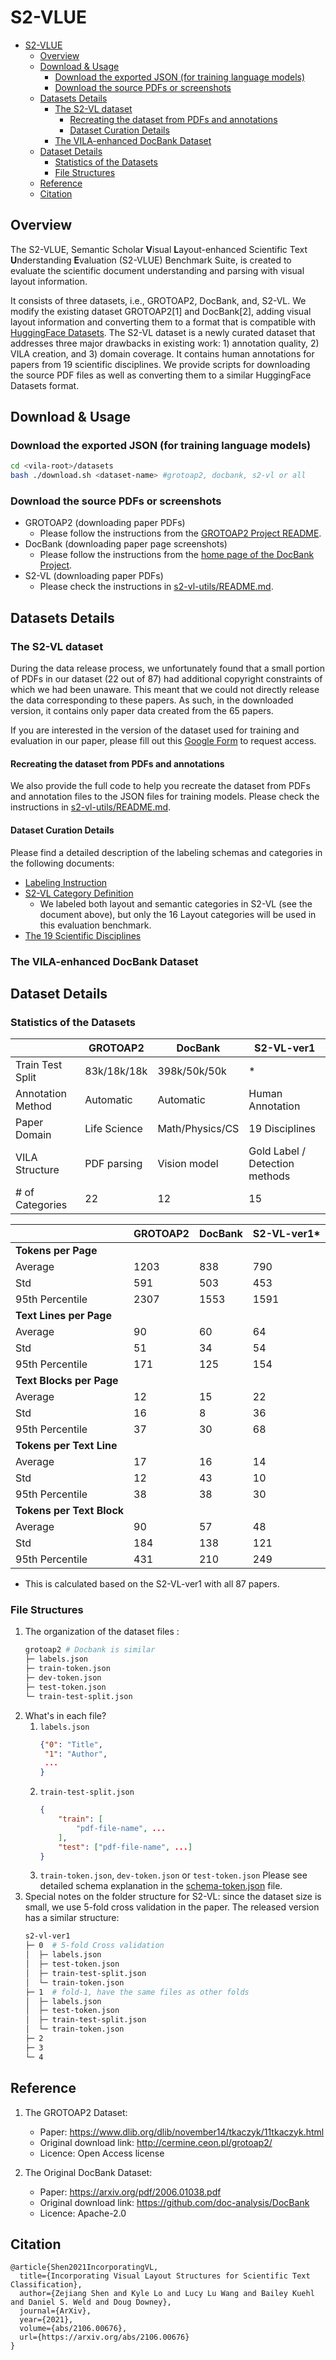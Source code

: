 # S2-VLUE 

- [S2-VLUE](#s2-vlue)
  - [Overview](#overview)
  - [Download & Usage](#download--usage)
    - [Download the exported JSON (for training language models)](#download-the-exported-json-for-training-language-models)
    - [Download the source PDFs or screenshots](#download-the-source-pdfs-or-screenshots)
  - [Datasets Details](#datasets-details)
    - [The S2-VL dataset](#the-s2-vl-dataset)
      - [Recreating the dataset from PDFs and annotations](#recreating-the-dataset-from-pdfs-and-annotations)
      - [Dataset Curation Details](#dataset-curation-details)
    - [The VILA-enhanced DocBank Dataset](#the-vila-enhanced-docbank-dataset)
  - [Dataset Details](#dataset-details)
    - [Statistics of the Datasets](#statistics-of-the-datasets)
    - [File Structures](#file-structures)
  - [Reference](#reference)
  - [Citation](#citation)

## Overview 

The S2-VLUE, Semantic Scholar **V**isual **L**ayout-enhanced Scientific Text **U**nderstanding **E**valuation (S2-VLUE) Benchmark Suite, is created to evaluate the scientific document understanding and parsing with visual layout information. 

It consists of three datasets, i.e., GROTOAP2, DocBank, and, S2-VL. We modify the existing dataset GROTOAP2[1] and DocBank[2], adding visual layout information and converting them to a format that is compatible with [HuggingFace Datasets](https://huggingface.co/docs/datasets/). 
The S2-VL dataset is a newly curated dataset that addresses three major drawbacks in existing work: 1) annotation quality, 2) VILA creation, and 3) domain coverage. 
It contains human annotations for papers from 19 scientific disciplines. 
We provide scripts for downloading the source PDF files as well as converting them to a similar HuggingFace Datasets format. 

## Download & Usage 

### Download the exported JSON (for training language models)

```bash
cd <vila-root>/datasets
bash ./download.sh <dataset-name> #grotoap2, docbank, s2-vl or all
```

### Download the source PDFs or screenshots 

- GROTOAP2 (downloading paper PDFs)
  - Please follow the instructions from the [GROTOAP2 Project README](http://cermine.ceon.pl/grotoap2/README).
- DocBank (downloading paper page screenshots)
  - Please follow the instructions from the [home page of the DocBank Project](https://doc-analysis.github.io/docbank-page/index.html). 
- S2-VL (downloading paper PDFs)
  - Please check the instructions in [s2-vl-utils/README.md](s2-vl-utils/README.md).

## Datasets Details 

### The S2-VL dataset

During the data release process, we unfortunately found that a small portion of PDFs in our dataset (22 out of 87) had additional copyright constraints of which we had been unaware. This meant that we could not directly release the data corresponding to these papers. As such, in the downloaded version, it contains only paper data created from the 65 papers. 

If you are interested in the version of the dataset used for training and evaluation in our paper, please fill out this [Google Form](https://forms.gle/M1g9tQLrUtKSsDYA7) to request access. 

#### Recreating the dataset from PDFs and annotations

We also provide the full code to help you recreate the dataset from PDFs and annotation files to the JSON files for training models. Please check the instructions in [s2-vl-utils/README.md](s2-vl-utils/README.md).

#### Dataset Curation Details 

Please find a detailed description of the labeling schemas and categories in the following documents:
- [Labeling Instruction](https://docs.google.com/document/d/1DsIDKNEi8GBxrqQuYRy86lCKhksgvyRaGhXPCheGgG0/edit?usp=sharing)
- [S2-VL Category Definition](https://docs.google.com/document/d/1frGmzYOHnVRWAwTOuuPfc3KVAwu-XKdkFSbpLfy78RI/edit?usp=sharing)
  - We labeled both layout and semantic categories in S2-VL (see the document above), but only the 16 Layout categories will be used in this evaluation benchmark. 
- [The 19 Scientific Disciplines](https://docs.google.com/document/d/1ytJkYhswp4Wlx8tT1iRe-jdjx5A-nqisvUikgmqSQKc/edit?usp=sharing)

### The VILA-enhanced DocBank Dataset

## Dataset Details 

### Statistics of the Datasets

|                   | GROTOAP2     | DocBank         | S2-VL-ver1                       |
| ----------------- | ------------ | --------------- | ------------------------------ |
| Train Test Split  | 83k/18k/18k  | 398k/50k/50k    | *                              |
| Annotation Method | Automatic    | Automatic       | Human Annotation               |
| Paper Domain      | Life Science | Math/Physics/CS | 19 Disciplines                 |
| VILA Structure    | PDF parsing  | Vision model    | Gold Label / Detection methods |
| # of Categories   | 22           | 12              | 15                             |

|                           | GROTOAP2 | DocBank | S2-VL-ver1* |
| ------------------------- | -------- | ------- | --------- |
| **Tokens per Page**       |
| Average                   | 1203     | 838     | 790       |
| Std                       | 591      | 503     | 453       |
| 95th Percentile           | 2307     | 1553    | 1591      |
| **Text Lines per Page**   |
| Average                   | 90       | 60      | 64        |
| Std                       | 51       | 34      | 54        |
| 95th Percentile           | 171      | 125     | 154       |
| **Text Blocks per Page**  |
| Average                   | 12       | 15      | 22        |
| Std                       | 16       | 8       | 36        |
| 95th Percentile           | 37       | 30      | 68        |
| **Tokens per Text Line**  |
| Average                   | 17       | 16      | 14        |
| Std                       | 12       | 43      | 10        |
| 95th Percentile           | 38       | 38      | 30        |
| **Tokens per Text Block** |
| Average                   | 90       | 57      | 48        |
| Std                       | 184      | 138     | 121       |
| 95th Percentile           | 431      | 210     | 249       |

* This is calculated based on the S2-VL-ver1 with all 87 papers.

### File Structures 

1. The organization of the dataset files :
    ```bash
    grotoap2 # Docbank is similar 
    ├─ labels.json       
    ├─ train-token.json
    ├─ dev-token.json           
    ├─ test-token.json           
    └─ train-test-split.json
    ```
2. What's in each file?
    1. `labels.json`
        ```json
        {"0": "Title",
         "1": "Author",
         ...
        }
        ```
    2. `train-test-split.json`
        ```json
        {
            "train": [
                "pdf-file-name", ...
            ],
            "test": ["pdf-file-name", ...]
        }
        ```
    3. `train-token.json`, `dev-token.json` or `test-token.json`
        Please see detailed schema explanation in the [schema-token.json](schema-token.json) file.
3. Special notes on the folder structure for S2-VL: since the dataset size is small, we use 5-fold cross validation in the paper. The released version has a similar structure: 
    ```bash
    s2-vl-ver1
    ├─ 0  # 5-fold Cross validation                           
    │  ├─ labels.json               
    │  ├─ test-token.json           
    │  ├─ train-test-split.json     
    │  └─ train-token.json          
    ├─ 1  # fold-1, have the same files as other folds                         
    │  ├─ labels.json               
    │  ├─ test-token.json           
    │  ├─ train-test-split.json     
    │  └─ train-token.json          
    ├─ 2                            
    ├─ 3                            
    └─ 4
    ```

## Reference 

1. The GROTOAP2 Dataset: 
    - Paper: https://www.dlib.org/dlib/november14/tkaczyk/11tkaczyk.html
    - Original download link: http://cermine.ceon.pl/grotoap2/
    - Licence: Open Access license

2. The Original DocBank Dataset: 
    - Paper: https://arxiv.org/pdf/2006.01038.pdf
    - Original download link: https://github.com/doc-analysis/DocBank
    - Licence: Apache-2.0

## Citation 

```
@article{Shen2021IncorporatingVL,
  title={Incorporating Visual Layout Structures for Scientific Text Classification},
  author={Zejiang Shen and Kyle Lo and Lucy Lu Wang and Bailey Kuehl and Daniel S. Weld and Doug Downey},
  journal={ArXiv},
  year={2021},
  volume={abs/2106.00676},
  url={https://arxiv.org/abs/2106.00676}
}
```

